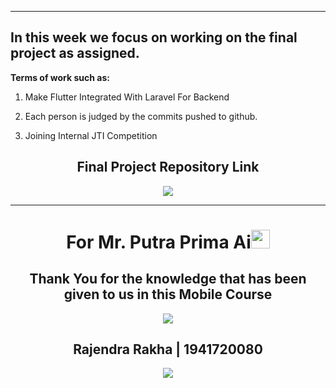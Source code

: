 
---

## In this week we focus on working on the final project as assigned.

**Terms of work such as:**

1. Make Flutter Integrated With Laravel For Backend

2. Each person is judged by the commits pushed to github.

3. Joining Internal JTI Competition 

<h2 align="center">Final Project Repository Link</h2>

<p align="center"> 
<a href="https://github.com/ArJ-Group/EXPLORE-BROMO-APPS.git" target="_blank"> 
  <img src="https://img.shields.io/badge/github-100000?style=for-the-badge&logo=github&logoColor=FFF">
</a>
</p>


---

<h1 align="center">For Mr. Putra Prima Ai<img src="https://raw.githubusercontent.com/MartinHeinz/MartinHeinz/master/wave.gif" width="30px"></h1>

<h2 align="center">Thank You for the knowledge that has been given to us in this Mobile Course</h2>

<p align="center">
<a href="https://github.com/siubie">
  <img width="auto" src="https://im2.ezgif.com/tmp/ezgif-2-0effd4ac1e16.webp" height="auto"/>
  </a>
</p>


<h2 align="center">Rajendra Rakha | 1941720080</h2>

<p align="center"> 
<a href="https://github.com/rjndrkha" target="_blank"> 
  <img src="https://img.shields.io/badge/github-100000?style=for-the-badge&logo=github&logoColor=FFF">
</a>
</p>
